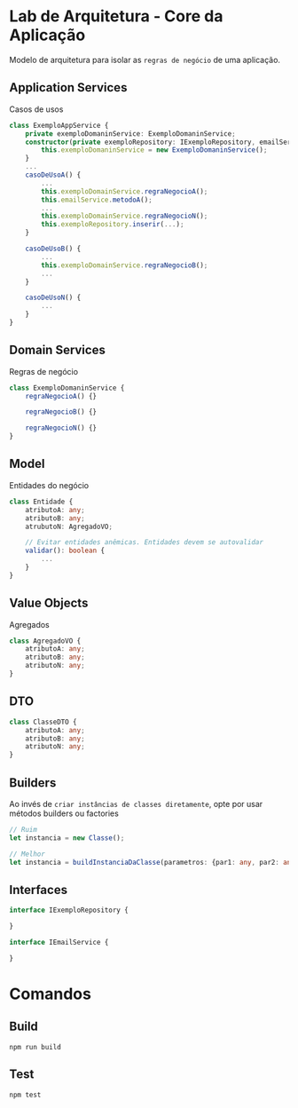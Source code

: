 # Lab de Arquitetura - Core da Aplicação
Modelo de arquitetura para isolar as `regras de negócio` de uma aplicação.

## Application Services
Casos de usos

```typescript
class ExemploAppService {
    private exemploDomaninService: ExemploDomaninService;
    constructor(private exemploRepository: IExemploRepository, emailService: IEmailService){
        this.exemploDomaninService = new ExemploDomaninService();
    }
    ...
    casoDeUsoA() {
        ...
        this.exemploDomainService.regraNegocioA();
        this.emailService.metodoA();
        ...
        this.exemploDomainService.regraNegocioN();
        this.exemploRepository.inserir(...);
    }

    casoDeUsoB() {
        ...
        this.exemploDomainService.regraNegocioB();
        ...
    }

    casoDeUsoN() {
        ...
    }
}
```

## Domain Services
Regras de negócio

```typescript
class ExemploDomaninService {
    regraNegocioA() {}

    regraNegocioB() {}

    regraNegocioN() {}
}
```

## Model
Entidades do negócio

```typescript
class Entidade {
    atributoA: any;
    atributoB: any;
    atrubutoN: AgregadoVO;

    // Evitar entidades anêmicas. Entidades devem se autovalidar
    validar(): boolean {
        ...
    }
}
```

## Value Objects
Agregados

```typescript
class AgregadoVO {
    atributoA: any;
    atributoB: any;
    atributoN: any;
}
```

## DTO
```typescript
class ClasseDTO {
    atributoA: any;
    atributoB: any;
    atributoN: any;
}
```

## Builders
Ao invés de `criar instâncias de classes diretamente`, opte por usar métodos builders ou factories

```typescript
// Ruim
let instancia = new Classe();

// Melhor
let instancia = buildInstanciaDaClasse(parametros: {par1: any, par2: any});
```

## Interfaces

```typescript
interface IExemploRepository {

}

interface IEmailService {

}
```

# Comandos

## Build
```
npm run build
```

## Test
```
npm test
```